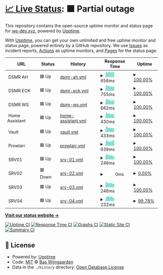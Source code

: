 # [📈 Live Status](https://uptime.we-dev.xyz): <!--live status--> **🟧 Partial outage**

This repository contains the open-source uptime monitor and status page for [we-dev.xyz](https://uptime.we-dev.xyz), powered by [Upptime](https://github.com/upptime/upptime).

With [Upptime](https://upptime.js.org), you can get your own unlimited and free uptime monitor and status page, powered entirely by a GitHub repository. We use [Issues](https://github.com/cookie-org/web-uptime/issues) as incident reports, [Actions](https://github.com/cookie-org/web-uptime/actions) as uptime monitors, and [Pages](https://uptime.we-dev.xyz) for the status page.

<!--start: status pages-->
<!-- This summary is generated by Upptime (https://github.com/upptime/upptime) -->
<!-- Do not edit this manually, your changes will be overwritten -->
<!-- prettier-ignore -->
| URL | Status | History | Response Time | Uptime |
| --- | ------ | ------- | ------------- | ------ |
| <img alt="" src="https://raw.githubusercontent.com/dsmrreader/dsmr-reader/9a166c5d82d90a218fb5c2614483e1731de893ac/dsmr_frontend/static/dsmr_frontend/img/favicons/favicon-32x32.png" height="13"> DSMR AH | 🟩 Up | [dsmr-ah.yml](https://github.com/cookie-org/web-uptime/commits/HEAD/history/dsmr-ah.yml) | <details><summary><img alt="Response time graph" src="./graphs/dsmr-ah/response-time-week.png" height="20"> 656ms</summary><br><a href="https://uptime.we-dev.xyz/history/dsmr-ah"><img alt="Response time 730" src="https://img.shields.io/endpoint?url=https%3A%2F%2Fraw.githubusercontent.com%2Fcookie-org%2Fweb-uptime%2FHEAD%2Fapi%2Fdsmr-ah%2Fresponse-time.json"></a><br><a href="https://uptime.we-dev.xyz/history/dsmr-ah"><img alt="24-hour response time 764" src="https://img.shields.io/endpoint?url=https%3A%2F%2Fraw.githubusercontent.com%2Fcookie-org%2Fweb-uptime%2FHEAD%2Fapi%2Fdsmr-ah%2Fresponse-time-day.json"></a><br><a href="https://uptime.we-dev.xyz/history/dsmr-ah"><img alt="7-day response time 656" src="https://img.shields.io/endpoint?url=https%3A%2F%2Fraw.githubusercontent.com%2Fcookie-org%2Fweb-uptime%2FHEAD%2Fapi%2Fdsmr-ah%2Fresponse-time-week.json"></a><br><a href="https://uptime.we-dev.xyz/history/dsmr-ah"><img alt="30-day response time 699" src="https://img.shields.io/endpoint?url=https%3A%2F%2Fraw.githubusercontent.com%2Fcookie-org%2Fweb-uptime%2FHEAD%2Fapi%2Fdsmr-ah%2Fresponse-time-month.json"></a><br><a href="https://uptime.we-dev.xyz/history/dsmr-ah"><img alt="1-year response time 779" src="https://img.shields.io/endpoint?url=https%3A%2F%2Fraw.githubusercontent.com%2Fcookie-org%2Fweb-uptime%2FHEAD%2Fapi%2Fdsmr-ah%2Fresponse-time-year.json"></a></details> | <details><summary><a href="https://uptime.we-dev.xyz/history/dsmr-ah">100.00%</a></summary><a href="https://uptime.we-dev.xyz/history/dsmr-ah"><img alt="All-time uptime 99.75%" src="https://img.shields.io/endpoint?url=https%3A%2F%2Fraw.githubusercontent.com%2Fcookie-org%2Fweb-uptime%2FHEAD%2Fapi%2Fdsmr-ah%2Fuptime.json"></a><br><a href="https://uptime.we-dev.xyz/history/dsmr-ah"><img alt="24-hour uptime 100.00%" src="https://img.shields.io/endpoint?url=https%3A%2F%2Fraw.githubusercontent.com%2Fcookie-org%2Fweb-uptime%2FHEAD%2Fapi%2Fdsmr-ah%2Fuptime-day.json"></a><br><a href="https://uptime.we-dev.xyz/history/dsmr-ah"><img alt="7-day uptime 100.00%" src="https://img.shields.io/endpoint?url=https%3A%2F%2Fraw.githubusercontent.com%2Fcookie-org%2Fweb-uptime%2FHEAD%2Fapi%2Fdsmr-ah%2Fuptime-week.json"></a><br><a href="https://uptime.we-dev.xyz/history/dsmr-ah"><img alt="30-day uptime 100.00%" src="https://img.shields.io/endpoint?url=https%3A%2F%2Fraw.githubusercontent.com%2Fcookie-org%2Fweb-uptime%2FHEAD%2Fapi%2Fdsmr-ah%2Fuptime-month.json"></a><br><a href="https://uptime.we-dev.xyz/history/dsmr-ah"><img alt="1-year uptime 99.91%" src="https://img.shields.io/endpoint?url=https%3A%2F%2Fraw.githubusercontent.com%2Fcookie-org%2Fweb-uptime%2FHEAD%2Fapi%2Fdsmr-ah%2Fuptime-year.json"></a></details>
| <img alt="" src="https://raw.githubusercontent.com/dsmrreader/dsmr-reader/9a166c5d82d90a218fb5c2614483e1731de893ac/dsmr_frontend/static/dsmr_frontend/img/favicons/favicon-32x32.png" height="13"> DSMR ECK | 🟩 Up | [dsmr-eck.yml](https://github.com/cookie-org/web-uptime/commits/HEAD/history/dsmr-eck.yml) | <details><summary><img alt="Response time graph" src="./graphs/dsmr-eck/response-time-week.png" height="20"> 755ms</summary><br><a href="https://uptime.we-dev.xyz/history/dsmr-eck"><img alt="Response time 779" src="https://img.shields.io/endpoint?url=https%3A%2F%2Fraw.githubusercontent.com%2Fcookie-org%2Fweb-uptime%2FHEAD%2Fapi%2Fdsmr-eck%2Fresponse-time.json"></a><br><a href="https://uptime.we-dev.xyz/history/dsmr-eck"><img alt="24-hour response time 726" src="https://img.shields.io/endpoint?url=https%3A%2F%2Fraw.githubusercontent.com%2Fcookie-org%2Fweb-uptime%2FHEAD%2Fapi%2Fdsmr-eck%2Fresponse-time-day.json"></a><br><a href="https://uptime.we-dev.xyz/history/dsmr-eck"><img alt="7-day response time 755" src="https://img.shields.io/endpoint?url=https%3A%2F%2Fraw.githubusercontent.com%2Fcookie-org%2Fweb-uptime%2FHEAD%2Fapi%2Fdsmr-eck%2Fresponse-time-week.json"></a><br><a href="https://uptime.we-dev.xyz/history/dsmr-eck"><img alt="30-day response time 799" src="https://img.shields.io/endpoint?url=https%3A%2F%2Fraw.githubusercontent.com%2Fcookie-org%2Fweb-uptime%2FHEAD%2Fapi%2Fdsmr-eck%2Fresponse-time-month.json"></a><br><a href="https://uptime.we-dev.xyz/history/dsmr-eck"><img alt="1-year response time 796" src="https://img.shields.io/endpoint?url=https%3A%2F%2Fraw.githubusercontent.com%2Fcookie-org%2Fweb-uptime%2FHEAD%2Fapi%2Fdsmr-eck%2Fresponse-time-year.json"></a></details> | <details><summary><a href="https://uptime.we-dev.xyz/history/dsmr-eck">100.00%</a></summary><a href="https://uptime.we-dev.xyz/history/dsmr-eck"><img alt="All-time uptime 99.75%" src="https://img.shields.io/endpoint?url=https%3A%2F%2Fraw.githubusercontent.com%2Fcookie-org%2Fweb-uptime%2FHEAD%2Fapi%2Fdsmr-eck%2Fuptime.json"></a><br><a href="https://uptime.we-dev.xyz/history/dsmr-eck"><img alt="24-hour uptime 100.00%" src="https://img.shields.io/endpoint?url=https%3A%2F%2Fraw.githubusercontent.com%2Fcookie-org%2Fweb-uptime%2FHEAD%2Fapi%2Fdsmr-eck%2Fuptime-day.json"></a><br><a href="https://uptime.we-dev.xyz/history/dsmr-eck"><img alt="7-day uptime 100.00%" src="https://img.shields.io/endpoint?url=https%3A%2F%2Fraw.githubusercontent.com%2Fcookie-org%2Fweb-uptime%2FHEAD%2Fapi%2Fdsmr-eck%2Fuptime-week.json"></a><br><a href="https://uptime.we-dev.xyz/history/dsmr-eck"><img alt="30-day uptime 100.00%" src="https://img.shields.io/endpoint?url=https%3A%2F%2Fraw.githubusercontent.com%2Fcookie-org%2Fweb-uptime%2FHEAD%2Fapi%2Fdsmr-eck%2Fuptime-month.json"></a><br><a href="https://uptime.we-dev.xyz/history/dsmr-eck"><img alt="1-year uptime 99.92%" src="https://img.shields.io/endpoint?url=https%3A%2F%2Fraw.githubusercontent.com%2Fcookie-org%2Fweb-uptime%2FHEAD%2Fapi%2Fdsmr-eck%2Fuptime-year.json"></a></details>
| <img alt="" src="https://raw.githubusercontent.com/dsmrreader/dsmr-reader/9a166c5d82d90a218fb5c2614483e1731de893ac/dsmr_frontend/static/dsmr_frontend/img/favicons/favicon-32x32.png" height="13"> DSMR WS | 🟩 Up | [dsmr-ws.yml](https://github.com/cookie-org/web-uptime/commits/HEAD/history/dsmr-ws.yml) | <details><summary><img alt="Response time graph" src="./graphs/dsmr-ws/response-time-week.png" height="20"> 662ms</summary><br><a href="https://uptime.we-dev.xyz/history/dsmr-ws"><img alt="Response time 668" src="https://img.shields.io/endpoint?url=https%3A%2F%2Fraw.githubusercontent.com%2Fcookie-org%2Fweb-uptime%2FHEAD%2Fapi%2Fdsmr-ws%2Fresponse-time.json"></a><br><a href="https://uptime.we-dev.xyz/history/dsmr-ws"><img alt="24-hour response time 637" src="https://img.shields.io/endpoint?url=https%3A%2F%2Fraw.githubusercontent.com%2Fcookie-org%2Fweb-uptime%2FHEAD%2Fapi%2Fdsmr-ws%2Fresponse-time-day.json"></a><br><a href="https://uptime.we-dev.xyz/history/dsmr-ws"><img alt="7-day response time 662" src="https://img.shields.io/endpoint?url=https%3A%2F%2Fraw.githubusercontent.com%2Fcookie-org%2Fweb-uptime%2FHEAD%2Fapi%2Fdsmr-ws%2Fresponse-time-week.json"></a><br><a href="https://uptime.we-dev.xyz/history/dsmr-ws"><img alt="30-day response time 673" src="https://img.shields.io/endpoint?url=https%3A%2F%2Fraw.githubusercontent.com%2Fcookie-org%2Fweb-uptime%2FHEAD%2Fapi%2Fdsmr-ws%2Fresponse-time-month.json"></a><br><a href="https://uptime.we-dev.xyz/history/dsmr-ws"><img alt="1-year response time 685" src="https://img.shields.io/endpoint?url=https%3A%2F%2Fraw.githubusercontent.com%2Fcookie-org%2Fweb-uptime%2FHEAD%2Fapi%2Fdsmr-ws%2Fresponse-time-year.json"></a></details> | <details><summary><a href="https://uptime.we-dev.xyz/history/dsmr-ws">100.00%</a></summary><a href="https://uptime.we-dev.xyz/history/dsmr-ws"><img alt="All-time uptime 99.75%" src="https://img.shields.io/endpoint?url=https%3A%2F%2Fraw.githubusercontent.com%2Fcookie-org%2Fweb-uptime%2FHEAD%2Fapi%2Fdsmr-ws%2Fuptime.json"></a><br><a href="https://uptime.we-dev.xyz/history/dsmr-ws"><img alt="24-hour uptime 100.00%" src="https://img.shields.io/endpoint?url=https%3A%2F%2Fraw.githubusercontent.com%2Fcookie-org%2Fweb-uptime%2FHEAD%2Fapi%2Fdsmr-ws%2Fuptime-day.json"></a><br><a href="https://uptime.we-dev.xyz/history/dsmr-ws"><img alt="7-day uptime 100.00%" src="https://img.shields.io/endpoint?url=https%3A%2F%2Fraw.githubusercontent.com%2Fcookie-org%2Fweb-uptime%2FHEAD%2Fapi%2Fdsmr-ws%2Fuptime-week.json"></a><br><a href="https://uptime.we-dev.xyz/history/dsmr-ws"><img alt="30-day uptime 100.00%" src="https://img.shields.io/endpoint?url=https%3A%2F%2Fraw.githubusercontent.com%2Fcookie-org%2Fweb-uptime%2FHEAD%2Fapi%2Fdsmr-ws%2Fuptime-month.json"></a><br><a href="https://uptime.we-dev.xyz/history/dsmr-ws"><img alt="1-year uptime 99.92%" src="https://img.shields.io/endpoint?url=https%3A%2F%2Fraw.githubusercontent.com%2Fcookie-org%2Fweb-uptime%2FHEAD%2Fapi%2Fdsmr-ws%2Fuptime-year.json"></a></details>
| <img alt="" src="https://icons.duckduckgo.com/ip3/null.ico" height="13"> Home Assistant | 🟩 Up | [home-assistant.yml](https://github.com/cookie-org/web-uptime/commits/HEAD/history/home-assistant.yml) | <details><summary><img alt="Response time graph" src="./graphs/home-assistant/response-time-week.png" height="20"> 430ms</summary><br><a href="https://uptime.we-dev.xyz/history/home-assistant"><img alt="Response time 487" src="https://img.shields.io/endpoint?url=https%3A%2F%2Fraw.githubusercontent.com%2Fcookie-org%2Fweb-uptime%2FHEAD%2Fapi%2Fhome-assistant%2Fresponse-time.json"></a><br><a href="https://uptime.we-dev.xyz/history/home-assistant"><img alt="24-hour response time 379" src="https://img.shields.io/endpoint?url=https%3A%2F%2Fraw.githubusercontent.com%2Fcookie-org%2Fweb-uptime%2FHEAD%2Fapi%2Fhome-assistant%2Fresponse-time-day.json"></a><br><a href="https://uptime.we-dev.xyz/history/home-assistant"><img alt="7-day response time 430" src="https://img.shields.io/endpoint?url=https%3A%2F%2Fraw.githubusercontent.com%2Fcookie-org%2Fweb-uptime%2FHEAD%2Fapi%2Fhome-assistant%2Fresponse-time-week.json"></a><br><a href="https://uptime.we-dev.xyz/history/home-assistant"><img alt="30-day response time 460" src="https://img.shields.io/endpoint?url=https%3A%2F%2Fraw.githubusercontent.com%2Fcookie-org%2Fweb-uptime%2FHEAD%2Fapi%2Fhome-assistant%2Fresponse-time-month.json"></a><br><a href="https://uptime.we-dev.xyz/history/home-assistant"><img alt="1-year response time 492" src="https://img.shields.io/endpoint?url=https%3A%2F%2Fraw.githubusercontent.com%2Fcookie-org%2Fweb-uptime%2FHEAD%2Fapi%2Fhome-assistant%2Fresponse-time-year.json"></a></details> | <details><summary><a href="https://uptime.we-dev.xyz/history/home-assistant">100.00%</a></summary><a href="https://uptime.we-dev.xyz/history/home-assistant"><img alt="All-time uptime 99.36%" src="https://img.shields.io/endpoint?url=https%3A%2F%2Fraw.githubusercontent.com%2Fcookie-org%2Fweb-uptime%2FHEAD%2Fapi%2Fhome-assistant%2Fuptime.json"></a><br><a href="https://uptime.we-dev.xyz/history/home-assistant"><img alt="24-hour uptime 100.00%" src="https://img.shields.io/endpoint?url=https%3A%2F%2Fraw.githubusercontent.com%2Fcookie-org%2Fweb-uptime%2FHEAD%2Fapi%2Fhome-assistant%2Fuptime-day.json"></a><br><a href="https://uptime.we-dev.xyz/history/home-assistant"><img alt="7-day uptime 100.00%" src="https://img.shields.io/endpoint?url=https%3A%2F%2Fraw.githubusercontent.com%2Fcookie-org%2Fweb-uptime%2FHEAD%2Fapi%2Fhome-assistant%2Fuptime-week.json"></a><br><a href="https://uptime.we-dev.xyz/history/home-assistant"><img alt="30-day uptime 100.00%" src="https://img.shields.io/endpoint?url=https%3A%2F%2Fraw.githubusercontent.com%2Fcookie-org%2Fweb-uptime%2FHEAD%2Fapi%2Fhome-assistant%2Fuptime-month.json"></a><br><a href="https://uptime.we-dev.xyz/history/home-assistant"><img alt="1-year uptime 98.55%" src="https://img.shields.io/endpoint?url=https%3A%2F%2Fraw.githubusercontent.com%2Fcookie-org%2Fweb-uptime%2FHEAD%2Fapi%2Fhome-assistant%2Fuptime-year.json"></a></details>
| <img alt="" src="https://icons.duckduckgo.com/ip3/null.ico" height="13"> Vault | 🟩 Up | [vault.yml](https://github.com/cookie-org/web-uptime/commits/HEAD/history/vault.yml) | <details><summary><img alt="Response time graph" src="./graphs/vault/response-time-week.png" height="20"> 433ms</summary><br><a href="https://uptime.we-dev.xyz/history/vault"><img alt="Response time 476" src="https://img.shields.io/endpoint?url=https%3A%2F%2Fraw.githubusercontent.com%2Fcookie-org%2Fweb-uptime%2FHEAD%2Fapi%2Fvault%2Fresponse-time.json"></a><br><a href="https://uptime.we-dev.xyz/history/vault"><img alt="24-hour response time 396" src="https://img.shields.io/endpoint?url=https%3A%2F%2Fraw.githubusercontent.com%2Fcookie-org%2Fweb-uptime%2FHEAD%2Fapi%2Fvault%2Fresponse-time-day.json"></a><br><a href="https://uptime.we-dev.xyz/history/vault"><img alt="7-day response time 433" src="https://img.shields.io/endpoint?url=https%3A%2F%2Fraw.githubusercontent.com%2Fcookie-org%2Fweb-uptime%2FHEAD%2Fapi%2Fvault%2Fresponse-time-week.json"></a><br><a href="https://uptime.we-dev.xyz/history/vault"><img alt="30-day response time 464" src="https://img.shields.io/endpoint?url=https%3A%2F%2Fraw.githubusercontent.com%2Fcookie-org%2Fweb-uptime%2FHEAD%2Fapi%2Fvault%2Fresponse-time-month.json"></a><br><a href="https://uptime.we-dev.xyz/history/vault"><img alt="1-year response time 494" src="https://img.shields.io/endpoint?url=https%3A%2F%2Fraw.githubusercontent.com%2Fcookie-org%2Fweb-uptime%2FHEAD%2Fapi%2Fvault%2Fresponse-time-year.json"></a></details> | <details><summary><a href="https://uptime.we-dev.xyz/history/vault">100.00%</a></summary><a href="https://uptime.we-dev.xyz/history/vault"><img alt="All-time uptime 99.77%" src="https://img.shields.io/endpoint?url=https%3A%2F%2Fraw.githubusercontent.com%2Fcookie-org%2Fweb-uptime%2FHEAD%2Fapi%2Fvault%2Fuptime.json"></a><br><a href="https://uptime.we-dev.xyz/history/vault"><img alt="24-hour uptime 100.00%" src="https://img.shields.io/endpoint?url=https%3A%2F%2Fraw.githubusercontent.com%2Fcookie-org%2Fweb-uptime%2FHEAD%2Fapi%2Fvault%2Fuptime-day.json"></a><br><a href="https://uptime.we-dev.xyz/history/vault"><img alt="7-day uptime 100.00%" src="https://img.shields.io/endpoint?url=https%3A%2F%2Fraw.githubusercontent.com%2Fcookie-org%2Fweb-uptime%2FHEAD%2Fapi%2Fvault%2Fuptime-week.json"></a><br><a href="https://uptime.we-dev.xyz/history/vault"><img alt="30-day uptime 100.00%" src="https://img.shields.io/endpoint?url=https%3A%2F%2Fraw.githubusercontent.com%2Fcookie-org%2Fweb-uptime%2FHEAD%2Fapi%2Fvault%2Fuptime-month.json"></a><br><a href="https://uptime.we-dev.xyz/history/vault"><img alt="1-year uptime 99.93%" src="https://img.shields.io/endpoint?url=https%3A%2F%2Fraw.githubusercontent.com%2Fcookie-org%2Fweb-uptime%2FHEAD%2Fapi%2Fvault%2Fuptime-year.json"></a></details>
| <img alt="" src="https://icons.duckduckgo.com/ip3/null.ico" height="13"> Prowlarr | 🟩 Up | [prowlarr.yml](https://github.com/cookie-org/web-uptime/commits/HEAD/history/prowlarr.yml) | <details><summary><img alt="Response time graph" src="./graphs/prowlarr/response-time-week.png" height="20"> 639ms</summary><br><a href="https://uptime.we-dev.xyz/history/prowlarr"><img alt="Response time 657" src="https://img.shields.io/endpoint?url=https%3A%2F%2Fraw.githubusercontent.com%2Fcookie-org%2Fweb-uptime%2FHEAD%2Fapi%2Fprowlarr%2Fresponse-time.json"></a><br><a href="https://uptime.we-dev.xyz/history/prowlarr"><img alt="24-hour response time 709" src="https://img.shields.io/endpoint?url=https%3A%2F%2Fraw.githubusercontent.com%2Fcookie-org%2Fweb-uptime%2FHEAD%2Fapi%2Fprowlarr%2Fresponse-time-day.json"></a><br><a href="https://uptime.we-dev.xyz/history/prowlarr"><img alt="7-day response time 639" src="https://img.shields.io/endpoint?url=https%3A%2F%2Fraw.githubusercontent.com%2Fcookie-org%2Fweb-uptime%2FHEAD%2Fapi%2Fprowlarr%2Fresponse-time-week.json"></a><br><a href="https://uptime.we-dev.xyz/history/prowlarr"><img alt="30-day response time 641" src="https://img.shields.io/endpoint?url=https%3A%2F%2Fraw.githubusercontent.com%2Fcookie-org%2Fweb-uptime%2FHEAD%2Fapi%2Fprowlarr%2Fresponse-time-month.json"></a><br><a href="https://uptime.we-dev.xyz/history/prowlarr"><img alt="1-year response time 669" src="https://img.shields.io/endpoint?url=https%3A%2F%2Fraw.githubusercontent.com%2Fcookie-org%2Fweb-uptime%2FHEAD%2Fapi%2Fprowlarr%2Fresponse-time-year.json"></a></details> | <details><summary><a href="https://uptime.we-dev.xyz/history/prowlarr">100.00%</a></summary><a href="https://uptime.we-dev.xyz/history/prowlarr"><img alt="All-time uptime 99.93%" src="https://img.shields.io/endpoint?url=https%3A%2F%2Fraw.githubusercontent.com%2Fcookie-org%2Fweb-uptime%2FHEAD%2Fapi%2Fprowlarr%2Fuptime.json"></a><br><a href="https://uptime.we-dev.xyz/history/prowlarr"><img alt="24-hour uptime 100.00%" src="https://img.shields.io/endpoint?url=https%3A%2F%2Fraw.githubusercontent.com%2Fcookie-org%2Fweb-uptime%2FHEAD%2Fapi%2Fprowlarr%2Fuptime-day.json"></a><br><a href="https://uptime.we-dev.xyz/history/prowlarr"><img alt="7-day uptime 100.00%" src="https://img.shields.io/endpoint?url=https%3A%2F%2Fraw.githubusercontent.com%2Fcookie-org%2Fweb-uptime%2FHEAD%2Fapi%2Fprowlarr%2Fuptime-week.json"></a><br><a href="https://uptime.we-dev.xyz/history/prowlarr"><img alt="30-day uptime 100.00%" src="https://img.shields.io/endpoint?url=https%3A%2F%2Fraw.githubusercontent.com%2Fcookie-org%2Fweb-uptime%2FHEAD%2Fapi%2Fprowlarr%2Fuptime-month.json"></a><br><a href="https://uptime.we-dev.xyz/history/prowlarr"><img alt="1-year uptime 99.95%" src="https://img.shields.io/endpoint?url=https%3A%2F%2Fraw.githubusercontent.com%2Fcookie-org%2Fweb-uptime%2FHEAD%2Fapi%2Fprowlarr%2Fuptime-year.json"></a></details>
| <img alt="" src="https://icons.duckduckgo.com/ip3/null.ico" height="13"> SRV01 | 🟩 Up | [srv-01.yml](https://github.com/cookie-org/web-uptime/commits/HEAD/history/srv-01.yml) | <details><summary><img alt="Response time graph" src="./graphs/srv-01/response-time-week.png" height="20"> 246ms</summary><br><a href="https://uptime.we-dev.xyz/history/srv-01"><img alt="Response time 338" src="https://img.shields.io/endpoint?url=https%3A%2F%2Fraw.githubusercontent.com%2Fcookie-org%2Fweb-uptime%2FHEAD%2Fapi%2Fsrv-01%2Fresponse-time.json"></a><br><a href="https://uptime.we-dev.xyz/history/srv-01"><img alt="24-hour response time 216" src="https://img.shields.io/endpoint?url=https%3A%2F%2Fraw.githubusercontent.com%2Fcookie-org%2Fweb-uptime%2FHEAD%2Fapi%2Fsrv-01%2Fresponse-time-day.json"></a><br><a href="https://uptime.we-dev.xyz/history/srv-01"><img alt="7-day response time 246" src="https://img.shields.io/endpoint?url=https%3A%2F%2Fraw.githubusercontent.com%2Fcookie-org%2Fweb-uptime%2FHEAD%2Fapi%2Fsrv-01%2Fresponse-time-week.json"></a><br><a href="https://uptime.we-dev.xyz/history/srv-01"><img alt="30-day response time 463" src="https://img.shields.io/endpoint?url=https%3A%2F%2Fraw.githubusercontent.com%2Fcookie-org%2Fweb-uptime%2FHEAD%2Fapi%2Fsrv-01%2Fresponse-time-month.json"></a><br><a href="https://uptime.we-dev.xyz/history/srv-01"><img alt="1-year response time 360" src="https://img.shields.io/endpoint?url=https%3A%2F%2Fraw.githubusercontent.com%2Fcookie-org%2Fweb-uptime%2FHEAD%2Fapi%2Fsrv-01%2Fresponse-time-year.json"></a></details> | <details><summary><a href="https://uptime.we-dev.xyz/history/srv-01">100.00%</a></summary><a href="https://uptime.we-dev.xyz/history/srv-01"><img alt="All-time uptime 92.83%" src="https://img.shields.io/endpoint?url=https%3A%2F%2Fraw.githubusercontent.com%2Fcookie-org%2Fweb-uptime%2FHEAD%2Fapi%2Fsrv-01%2Fuptime.json"></a><br><a href="https://uptime.we-dev.xyz/history/srv-01"><img alt="24-hour uptime 100.00%" src="https://img.shields.io/endpoint?url=https%3A%2F%2Fraw.githubusercontent.com%2Fcookie-org%2Fweb-uptime%2FHEAD%2Fapi%2Fsrv-01%2Fuptime-day.json"></a><br><a href="https://uptime.we-dev.xyz/history/srv-01"><img alt="7-day uptime 100.00%" src="https://img.shields.io/endpoint?url=https%3A%2F%2Fraw.githubusercontent.com%2Fcookie-org%2Fweb-uptime%2FHEAD%2Fapi%2Fsrv-01%2Fuptime-week.json"></a><br><a href="https://uptime.we-dev.xyz/history/srv-01"><img alt="30-day uptime 100.00%" src="https://img.shields.io/endpoint?url=https%3A%2F%2Fraw.githubusercontent.com%2Fcookie-org%2Fweb-uptime%2FHEAD%2Fapi%2Fsrv-01%2Fuptime-month.json"></a><br><a href="https://uptime.we-dev.xyz/history/srv-01"><img alt="1-year uptime 95.87%" src="https://img.shields.io/endpoint?url=https%3A%2F%2Fraw.githubusercontent.com%2Fcookie-org%2Fweb-uptime%2FHEAD%2Fapi%2Fsrv-01%2Fuptime-year.json"></a></details>
| <img alt="" src="https://icons.duckduckgo.com/ip3/null.ico" height="13"> SRV02 | 🟥 Down | [srv-02.yml](https://github.com/cookie-org/web-uptime/commits/HEAD/history/srv-02.yml) | <details><summary><img alt="Response time graph" src="./graphs/srv-02/response-time-week.png" height="20"> 0ms</summary><br><a href="https://uptime.we-dev.xyz/history/srv-02"><img alt="Response time 257" src="https://img.shields.io/endpoint?url=https%3A%2F%2Fraw.githubusercontent.com%2Fcookie-org%2Fweb-uptime%2FHEAD%2Fapi%2Fsrv-02%2Fresponse-time.json"></a><br><a href="https://uptime.we-dev.xyz/history/srv-02"><img alt="24-hour response time 0" src="https://img.shields.io/endpoint?url=https%3A%2F%2Fraw.githubusercontent.com%2Fcookie-org%2Fweb-uptime%2FHEAD%2Fapi%2Fsrv-02%2Fresponse-time-day.json"></a><br><a href="https://uptime.we-dev.xyz/history/srv-02"><img alt="7-day response time 0" src="https://img.shields.io/endpoint?url=https%3A%2F%2Fraw.githubusercontent.com%2Fcookie-org%2Fweb-uptime%2FHEAD%2Fapi%2Fsrv-02%2Fresponse-time-week.json"></a><br><a href="https://uptime.we-dev.xyz/history/srv-02"><img alt="30-day response time 0" src="https://img.shields.io/endpoint?url=https%3A%2F%2Fraw.githubusercontent.com%2Fcookie-org%2Fweb-uptime%2FHEAD%2Fapi%2Fsrv-02%2Fresponse-time-month.json"></a><br><a href="https://uptime.we-dev.xyz/history/srv-02"><img alt="1-year response time 255" src="https://img.shields.io/endpoint?url=https%3A%2F%2Fraw.githubusercontent.com%2Fcookie-org%2Fweb-uptime%2FHEAD%2Fapi%2Fsrv-02%2Fresponse-time-year.json"></a></details> | <details><summary><a href="https://uptime.we-dev.xyz/history/srv-02">0.00%</a></summary><a href="https://uptime.we-dev.xyz/history/srv-02"><img alt="All-time uptime 83.60%" src="https://img.shields.io/endpoint?url=https%3A%2F%2Fraw.githubusercontent.com%2Fcookie-org%2Fweb-uptime%2FHEAD%2Fapi%2Fsrv-02%2Fuptime.json"></a><br><a href="https://uptime.we-dev.xyz/history/srv-02"><img alt="24-hour uptime 0.00%" src="https://img.shields.io/endpoint?url=https%3A%2F%2Fraw.githubusercontent.com%2Fcookie-org%2Fweb-uptime%2FHEAD%2Fapi%2Fsrv-02%2Fuptime-day.json"></a><br><a href="https://uptime.we-dev.xyz/history/srv-02"><img alt="7-day uptime 0.00%" src="https://img.shields.io/endpoint?url=https%3A%2F%2Fraw.githubusercontent.com%2Fcookie-org%2Fweb-uptime%2FHEAD%2Fapi%2Fsrv-02%2Fuptime-week.json"></a><br><a href="https://uptime.we-dev.xyz/history/srv-02"><img alt="30-day uptime 1.38%" src="https://img.shields.io/endpoint?url=https%3A%2F%2Fraw.githubusercontent.com%2Fcookie-org%2Fweb-uptime%2FHEAD%2Fapi%2Fsrv-02%2Fuptime-month.json"></a><br><a href="https://uptime.we-dev.xyz/history/srv-02"><img alt="1-year uptime 59.31%" src="https://img.shields.io/endpoint?url=https%3A%2F%2Fraw.githubusercontent.com%2Fcookie-org%2Fweb-uptime%2FHEAD%2Fapi%2Fsrv-02%2Fuptime-year.json"></a></details>
| <img alt="" src="https://icons.duckduckgo.com/ip3/null.ico" height="13"> SRV03 | 🟩 Up | [srv-03.yml](https://github.com/cookie-org/web-uptime/commits/HEAD/history/srv-03.yml) | <details><summary><img alt="Response time graph" src="./graphs/srv-03/response-time-week.png" height="20"> 246ms</summary><br><a href="https://uptime.we-dev.xyz/history/srv-03"><img alt="Response time 276" src="https://img.shields.io/endpoint?url=https%3A%2F%2Fraw.githubusercontent.com%2Fcookie-org%2Fweb-uptime%2FHEAD%2Fapi%2Fsrv-03%2Fresponse-time.json"></a><br><a href="https://uptime.we-dev.xyz/history/srv-03"><img alt="24-hour response time 225" src="https://img.shields.io/endpoint?url=https%3A%2F%2Fraw.githubusercontent.com%2Fcookie-org%2Fweb-uptime%2FHEAD%2Fapi%2Fsrv-03%2Fresponse-time-day.json"></a><br><a href="https://uptime.we-dev.xyz/history/srv-03"><img alt="7-day response time 246" src="https://img.shields.io/endpoint?url=https%3A%2F%2Fraw.githubusercontent.com%2Fcookie-org%2Fweb-uptime%2FHEAD%2Fapi%2Fsrv-03%2Fresponse-time-week.json"></a><br><a href="https://uptime.we-dev.xyz/history/srv-03"><img alt="30-day response time 266" src="https://img.shields.io/endpoint?url=https%3A%2F%2Fraw.githubusercontent.com%2Fcookie-org%2Fweb-uptime%2FHEAD%2Fapi%2Fsrv-03%2Fresponse-time-month.json"></a><br><a href="https://uptime.we-dev.xyz/history/srv-03"><img alt="1-year response time 273" src="https://img.shields.io/endpoint?url=https%3A%2F%2Fraw.githubusercontent.com%2Fcookie-org%2Fweb-uptime%2FHEAD%2Fapi%2Fsrv-03%2Fresponse-time-year.json"></a></details> | <details><summary><a href="https://uptime.we-dev.xyz/history/srv-03">100.00%</a></summary><a href="https://uptime.we-dev.xyz/history/srv-03"><img alt="All-time uptime 99.97%" src="https://img.shields.io/endpoint?url=https%3A%2F%2Fraw.githubusercontent.com%2Fcookie-org%2Fweb-uptime%2FHEAD%2Fapi%2Fsrv-03%2Fuptime.json"></a><br><a href="https://uptime.we-dev.xyz/history/srv-03"><img alt="24-hour uptime 100.00%" src="https://img.shields.io/endpoint?url=https%3A%2F%2Fraw.githubusercontent.com%2Fcookie-org%2Fweb-uptime%2FHEAD%2Fapi%2Fsrv-03%2Fuptime-day.json"></a><br><a href="https://uptime.we-dev.xyz/history/srv-03"><img alt="7-day uptime 100.00%" src="https://img.shields.io/endpoint?url=https%3A%2F%2Fraw.githubusercontent.com%2Fcookie-org%2Fweb-uptime%2FHEAD%2Fapi%2Fsrv-03%2Fuptime-week.json"></a><br><a href="https://uptime.we-dev.xyz/history/srv-03"><img alt="30-day uptime 99.96%" src="https://img.shields.io/endpoint?url=https%3A%2F%2Fraw.githubusercontent.com%2Fcookie-org%2Fweb-uptime%2FHEAD%2Fapi%2Fsrv-03%2Fuptime-month.json"></a><br><a href="https://uptime.we-dev.xyz/history/srv-03"><img alt="1-year uptime 99.98%" src="https://img.shields.io/endpoint?url=https%3A%2F%2Fraw.githubusercontent.com%2Fcookie-org%2Fweb-uptime%2FHEAD%2Fapi%2Fsrv-03%2Fuptime-year.json"></a></details>
| <img alt="" src="https://icons.duckduckgo.com/ip3/null.ico" height="13"> SRV04 | 🟩 Up | [srv-04.yml](https://github.com/cookie-org/web-uptime/commits/HEAD/history/srv-04.yml) | <details><summary><img alt="Response time graph" src="./graphs/srv-04/response-time-week.png" height="20"> 232ms</summary><br><a href="https://uptime.we-dev.xyz/history/srv-04"><img alt="Response time 250" src="https://img.shields.io/endpoint?url=https%3A%2F%2Fraw.githubusercontent.com%2Fcookie-org%2Fweb-uptime%2FHEAD%2Fapi%2Fsrv-04%2Fresponse-time.json"></a><br><a href="https://uptime.we-dev.xyz/history/srv-04"><img alt="24-hour response time 196" src="https://img.shields.io/endpoint?url=https%3A%2F%2Fraw.githubusercontent.com%2Fcookie-org%2Fweb-uptime%2FHEAD%2Fapi%2Fsrv-04%2Fresponse-time-day.json"></a><br><a href="https://uptime.we-dev.xyz/history/srv-04"><img alt="7-day response time 232" src="https://img.shields.io/endpoint?url=https%3A%2F%2Fraw.githubusercontent.com%2Fcookie-org%2Fweb-uptime%2FHEAD%2Fapi%2Fsrv-04%2Fresponse-time-week.json"></a><br><a href="https://uptime.we-dev.xyz/history/srv-04"><img alt="30-day response time 249" src="https://img.shields.io/endpoint?url=https%3A%2F%2Fraw.githubusercontent.com%2Fcookie-org%2Fweb-uptime%2FHEAD%2Fapi%2Fsrv-04%2Fresponse-time-month.json"></a><br><a href="https://uptime.we-dev.xyz/history/srv-04"><img alt="1-year response time 248" src="https://img.shields.io/endpoint?url=https%3A%2F%2Fraw.githubusercontent.com%2Fcookie-org%2Fweb-uptime%2FHEAD%2Fapi%2Fsrv-04%2Fresponse-time-year.json"></a></details> | <details><summary><a href="https://uptime.we-dev.xyz/history/srv-04">99.78%</a></summary><a href="https://uptime.we-dev.xyz/history/srv-04"><img alt="All-time uptime 99.82%" src="https://img.shields.io/endpoint?url=https%3A%2F%2Fraw.githubusercontent.com%2Fcookie-org%2Fweb-uptime%2FHEAD%2Fapi%2Fsrv-04%2Fuptime.json"></a><br><a href="https://uptime.we-dev.xyz/history/srv-04"><img alt="24-hour uptime 100.00%" src="https://img.shields.io/endpoint?url=https%3A%2F%2Fraw.githubusercontent.com%2Fcookie-org%2Fweb-uptime%2FHEAD%2Fapi%2Fsrv-04%2Fuptime-day.json"></a><br><a href="https://uptime.we-dev.xyz/history/srv-04"><img alt="7-day uptime 99.78%" src="https://img.shields.io/endpoint?url=https%3A%2F%2Fraw.githubusercontent.com%2Fcookie-org%2Fweb-uptime%2FHEAD%2Fapi%2Fsrv-04%2Fuptime-week.json"></a><br><a href="https://uptime.we-dev.xyz/history/srv-04"><img alt="30-day uptime 99.95%" src="https://img.shields.io/endpoint?url=https%3A%2F%2Fraw.githubusercontent.com%2Fcookie-org%2Fweb-uptime%2FHEAD%2Fapi%2Fsrv-04%2Fuptime-month.json"></a><br><a href="https://uptime.we-dev.xyz/history/srv-04"><img alt="1-year uptime 99.86%" src="https://img.shields.io/endpoint?url=https%3A%2F%2Fraw.githubusercontent.com%2Fcookie-org%2Fweb-uptime%2FHEAD%2Fapi%2Fsrv-04%2Fuptime-year.json"></a></details>

<!--end: status pages-->

[**Visit our status website →**](https://uptime.we-dev.xyz)

[![Uptime CI](https://github.com/cookie-org/web-uptime/workflows/Uptime%20CI/badge.svg)](https://github.com/cookie-org/web-uptime/actions?query=workflow%3A%22Uptime+CI%22)
[![Response Time CI](https://github.com/cookie-org/web-uptime/workflows/Response%20Time%20CI/badge.svg)](https://github.com/cookie-org/web-uptime/actions?query=workflow%3A%22Response+Time+CI%22)
[![Graphs CI](https://github.com/cookie-org/web-uptime/workflows/Graphs%20CI/badge.svg)](https://github.com/cookie-org/web-uptime/actions?query=workflow%3A%22Graphs+CI%22)
[![Static Site CI](https://github.com/cookie-org/web-uptime/workflows/Static%20Site%20CI/badge.svg)](https://github.com/cookie-org/web-uptime/actions?query=workflow%3A%22Static+Site+CI%22)
[![Summary CI](https://github.com/cookie-org/web-uptime/workflows/Summary%20CI/badge.svg)](https://github.com/cookie-org/web-uptime/actions?query=workflow%3A%22Summary+CI%22)

## 📄 License

- Powered by: [Upptime](https://github.com/upptime/upptime)
- Code: [MIT](./LICENSE) © [Bas Wijngaarden](https://uptime.we-dev.xyz)
- Data in the `./history` directory: [Open Database License](https://opendatacommons.org/licenses/odbl/1-0/)
